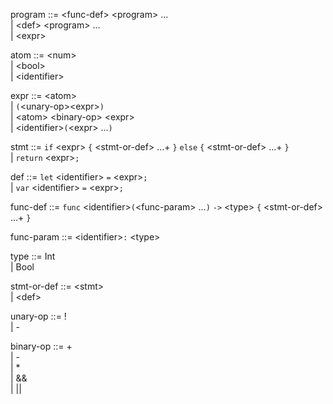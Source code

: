 program ::= \<func-def\> \<program\> ... \
          | \<def\> \<program\> ... \
          | \<expr\>

atom ::= \<num\> \
       | \<bool\> \
       | \<identifier\>

expr ::= \<atom\> \
       | `(`\<unary-op\>\<expr\>`)` \
       | \<atom\> \<binary-op\> \<expr\> \
       | \<identifier\>`(`\<expr\> ...`)`
       
stmt ::= `if` \<expr\> `{` \<stmt-or-def\> ...+ `}` `else` `{` \<stmt-or-def\> ...+ `}` \
       | `return` \<expr\>`;`
       
def ::= `let` \<identifier\> `=` \<expr\>`;` \
      | `var` \<identifier\> `=` \<expr\>`;`
      
func-def ::= `func` \<identifier\>`(`\<func-param\> ...`)` `->` \<type\> `{` \<stmt-or-def\> ...+ `}`
      
func-param ::= \<identifier\>`:` \<type\>
      
type ::= Int \
       | Bool
       
stmt-or-def ::= \<stmt\> \
              | \<def\>
       
unary-op ::= ! \
           | -
       
binary-op ::= + \
            | - \
            | * \
            | && \
            | ||
